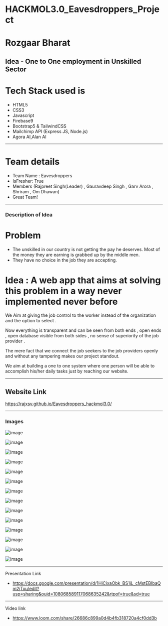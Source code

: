 # HACKMOL3.0_Eavesdroppers_Project

# Rozgaar Bharat
## Idea - One to One employment in Unskilled Sector

# Tech Stack used is 
- HTML5
- CSS3
- Javascript
- Firebase9
- Bootstrap5 & TailwindCSS
- Mailchimp API (Express JS, Node.js)
- Agora AI,Alan AI

---
 # Team details
- Team Name : Eavesdroppers
- IsFresher: True
- Members (Rajpreet Singh(Leader) , Gauravdeep Singh , Garv Arora , Shriram , Om Dhawan)
- Great Team!

---
### Description of Idea

# Problem  
- The unskilled in our country is not getting the pay he deserves. Most of the money they are earning is grabbed up by the middle men.
- They have no choice in the job they are accepting.

# Idea : A web app that aims at solving this problem in a way never implemented never before 


We Aim at giving the job control to the worker instead of  the organization  and the option to select .

 Now everything is transparent and can be seen from both ends , open ends , open database visible from both sides , no sense of superiority of the job provider .

The mere fact that we connect the job seekers  to the job providers openly and without any tampering makes our project standout.

We aim at building a one to one system where one person will be able to accomplish his/her daily tasks just by reaching our website.  


---
## Website Link

https://rajxsv.github.io/Eavesdroppers_hackmol3.0/

---

### Images

![image](https://www.linkpicture.com/q/1_1096.png)

![image](https://www.linkpicture.com/q/2_1449.png)

![image](https://www.linkpicture.com/q/3_893.png)

![image](https://www.linkpicture.com/q/4_642.png)

![image](https://www.linkpicture.com/q/5_546.png)

![image](https://www.linkpicture.com/q/6_371.png)

![image](https://www.linkpicture.com/q/7_270.png)

![image](https://www.linkpicture.com/q/8_221.png)

![image](https://www.linkpicture.com/q/9_189.png)

![image](https://www.linkpicture.com/q/10_158.png)

![image](https://www.linkpicture.com/q/11_151.png)

![image](https://www.linkpicture.com/q/a1_4.jpeg)

![image](https://www.linkpicture.com/q/a2_7.jpeg)

![image](https://www.linkpicture.com/q/a3_4.jpeg)

---
Presentation Link

- https://docs.google.com/presentation/d/1HiCixaObk_BS1jL_cMstEBIbaQm2jTxu/edit?usp=sharing&ouid=108068589117068635242&rtpof=true&sd=true
---
Video link

- https://www.loom.com/share/26686c899a0d4b4fb318720a4cf0dd3b

